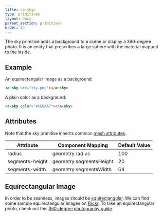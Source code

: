 ```yaml
---
title: <a-sky>
type: primitives
layout: docs
parent_section: primitives
order: 15
---
```


The sky primitive adds a background to a scene or display a 360-degree photo. It is an entity that prescribes a large sphere with the material mapped to the inside.

## Example

An equirectangular image as a background:

```html
<a-sky src="sky.png"></a-sky>
```

A plain color as a background:

```html
<a-sky color="#6EBAA7"></a-sky>
```

## Attributes

Note that the sky primitive inherits common [mesh attributes](./mesh-attributes.md).

| Attribute       | Component Mapping       | Default Value |
|-----------------|-------------------------|---------------|
| radius          | geometry.radius         | 100           |
| segments-height | geometry.segmentsHeight | 20            |
| segments-width  | geometry.segmentsWidth  | 64            |

## Equirectangular Image

In order to be seamless, images should be [equirectangular](https://en.wikipedia.org/wiki/Equirectangular_projection). We can find some sample equirectangular images on [Flickr](https://www.flickr.com/groups/equirectangular/). To take an equirectangular photo, check out this [360-degree photography guide](http://ngokevin.com/blog/360-photography/).
